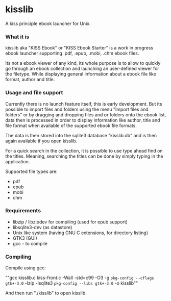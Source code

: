 # kisslib
A kiss principle ebook launcher for Unix.

### What it is
kisslib aka "KISS Ebook" or "KISS Ebook Starter" is a work in progress ebook launcher supporting .pdf, .epub, .mobi, .chm ebook files.

Its not a ebook viewer of any kind, its whole purpose is to allow to quickly go through an ebook collection and launching an user-defined viewer for the filetype. While displaying general information about a ebook file like format, author and title.

### Usage and file support

Currently there is no launch feature itself, this is early development. But its possible to import files and folders using the menu "Import files and folders" or by dragging and dropping files and or folders onto the ebook list, data then is processed in order to display information like author, title and file format when available of the supported ebook file formats.

The data is then stored into the sqlite3 database "kisslib.db" and is then again available if you open kisslib.

For a quick search in the collection, it is possible to use type ahead find on the titles. Meaning, searching the titles can be done by simply typing in the application.

Supported file types are:
* pdf
* epub
* mobi
* chm

### Requirements
* libzip / libzipdev for compiling (used for epub support)
* libsqlite3-dev (as datastore)
* Unix like system (having GNU C extensions, for directory listing)
* GTK3 (GUI)
* gcc - to compile

### Compiling
Compile using gcc:

""gcc kisslib.c kiss-front.c -Wall -std=c99 -O3 -g `pkg-config --cflags gtk+-3.0` -lzip -lsqlite3 `pkg-config --libs gtk+-3.0` -o kisslib""

And then run "./kisslib" to open kisslib.
